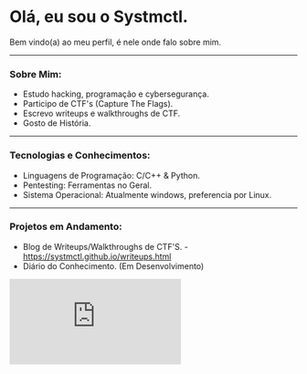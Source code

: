 # Olá, eu sou o Systmctl.

Bem vindo(a) ao meu perfil, é nele onde falo sobre mim.

---

### Sobre Mim:
- Estudo hacking, programação e cybersegurança.
- Participo de CTF's (Capture The Flags).
- Escrevo writeups e walkthroughs de CTF.
- Gosto de História.

---

### Tecnologias e Conhecimentos:
- Linguagens de Programação: C/C++ & Python.
- Pentesting: Ferramentas no Geral.
- Sistema Operacional: Atualmente windows, preferencia por Linux.

---

### Projetos em Andamento:
- Blog de Writeups/Walkthroughs de CTF'S. - https://systmctl.github.io/writeups.html
- Diário do Conhecimento. (Em Desenvolvimento)

<iframe src="https://tryhackme.com/api/v2/badges/public-profile?userPublicId=4781850" style='border:none;'></iframe>
